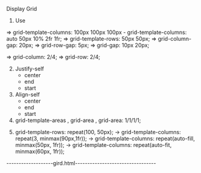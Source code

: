 Display Grid
1. Use
<!--

    <style>
        .d1{background:LightSkyBlue;}
        .d2{background:LightSalmon;}
        .d3{background:PaleTurquoise;}
        .d4{background:LightPink;}
        .d5{background:PaleGreen;}

        .container {
            font-size: 40px;
            width: 100%;
            background: LightGray;
            /* Only change code below this line */
            display: grid; 
            /* Only change code above this line */
        }
    </style>

    <div class="container">
        <div class="d1">1</div>
        <div class="d2">2</div>
        <div class="d3">3</div>
        <div class="d4">4</div>
        <div class="d5">5</div>
    </div>


-->

=> grid-template-columns: 100px 100px 100px - grid-template-columns: auto 50px 10% 2fr 1fr;
=> grid-template-rows: 50px 50px;
=> grid-column-gap: 20px;
=> grid-row-gap: 5px;
=> grid-gap: 10px 20px;

=> grid-column: 2/4;
=> grid-row: 2/4;

2. Justify-self
    - center
    - end
    - start
3. Align-self
    - center
    - end
    - start
4. grid-template-areas ,  grid-area ,  grid-area: 1/1/1/1;
<!--

    grid-template-areas:
    "header header header"
    "advert content content"
    "footer footer footer";


-->

5. grid-template-rows: repeat(100, 50px);
-> grid-template-columns: repeat(3, minmax(90px,1fr));
-> grid-template-columns: repeat(auto-fill, minmax(50px, 1fr));
-> grid-template-columns: repeat(auto-fit, minmax(60px, 1fr));


-------------------gird.html---------------------------------